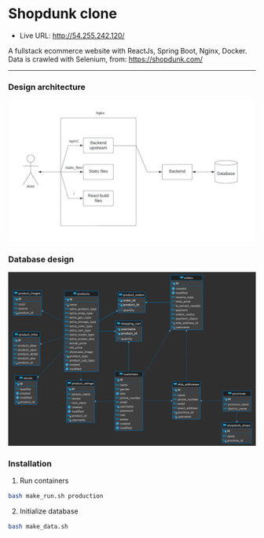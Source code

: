 # Shopdunk clone

- Live URL: http://54.255.242.120/

A fullstack ecommerce website with ReactJs, Spring Boot, Nginx, Docker. Data is crawled with Selenium, from: https://shopdunk.com/

---

### Design architecture

![Architecture](./images/shopdunk_flow.jpeg "Architecture")

### Database design

![Database](./images/database.png "Database")

### Installation

1. Run containers

```bash
bash make_run.sh production
```

2. Initialize database

```bash
bash make_data.sh
```
